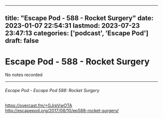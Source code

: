 
---
title: "Escape Pod - 588 - Rocket Surgery"
date: 2023-01-07 22:54:31
lastmod: 2023-07-23 23:47:13
categories: ['podcast', 'Escape Pod']
draft: false
---


# Escape Pod - 588 - Rocket Surgery

No notes recorded

- - -
###### Escape Pod - Escape Pod 588: Rocket Surgery

https://overcast.fm/+GJrpVwOTA  
http://escapepod.org/2017/08/10/ep588-rocket-surgery/

<!-- #public #podcast #Escape Pod# -->

<!-- {BearID:7A6F0D63-3B2E-4EA6-B956-4EE559E669A7-28016-00002D97D488785D} -->
